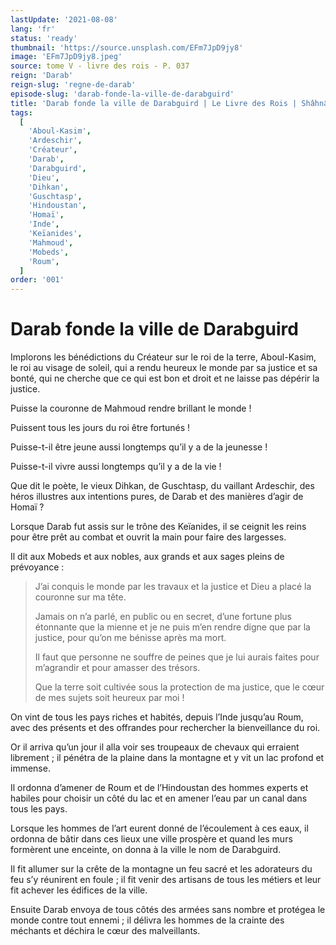 ```yaml
---
lastUpdate: '2021-08-08'
lang: 'fr'
status: 'ready'
thumbnail: 'https://source.unsplash.com/EFm7JpD9jy8'
image: 'EFm7JpD9jy8.jpeg'
source: tome V - livre des rois - P. 037
reign: 'Darab'
reign-slug: 'regne-de-darab'
episode-slug: 'darab-fonde-la-ville-de-darabguird'
title: 'Darab fonde la ville de Darabguird | Le Livre des Rois | Shâhnâmeh'
tags:
  [
    'Aboul-Kasim',
    'Ardeschir',
    'Créateur',
    'Darab',
    'Darabguird',
    'Dieu',
    'Dihkan',
    'Guschtasp',
    'Hindoustan',
    'Homaï',
    'Inde',
    'Keïanides',
    'Mahmoud',
    'Mobeds',
    'Roum',
  ]
order: '001'
---
```


<!-- LTeX: language=fr -->

# Darab fonde la ville de Darabguird

Implorons les bénédictions du Créateur sur le roi de la terre, Aboul-Kasim, le roi au visage de soleil, qui a rendu heureux le monde par sa justice et sa bonté, qui ne cherche que ce qui est bon et droit et ne laisse pas dépérir la justice.

Puisse la couronne de Mahmoud rendre brillant le monde !

Puissent tous les jours du roi être fortunés !

Puisse-t-il être jeune aussi longtemps qu’il y a de la jeunesse !

Puisse-t-il vivre aussi longtemps qu’il y a de la vie !

Que dit le poète, le vieux Dihkan, de Guschtasp, du vaillant Ardeschir, des héros illustres aux intentions pures, de Darab et des manières d’agir de Homaï ?

Lorsque Darab fut assis sur le trône des Keïanides, il se ceignit les reins pour être prêt au combat et ouvrit la main pour faire des largesses.

Il dit aux Mobeds et aux nobles, aux grands et aux sages pleins de prévoyance :

> J’ai conquis le monde par les travaux et la justice et Dieu a placé la couronne sur ma tête.
>
> Jamais on n’a parlé, en public ou en secret, d’une fortune plus étonnante que la mienne et je ne puis m’en rendre digne que par la justice, pour qu’on me bénisse après ma mort.
>
> Il faut que personne ne souffre de peines que je lui aurais faites pour m’agrandir et pour amasser des trésors.
>
> Que la terre soit cultivée sous la protection de ma justice, que le cœur de mes sujets soit heureux par moi !

On vint de tous les pays riches et habités, depuis l’Inde jusqu’au Roum, avec des présents et des offrandes pour rechercher la bienveillance du roi.

Or il arriva qu’un jour il alla voir ses troupeaux de chevaux qui erraient librement ; il pénétra de la plaine dans la montagne et y vit un lac profond et immense.

Il ordonna d’amener de Roum et de l’Hindoustan des hommes experts et habiles pour choisir un côté du lac et en amener l’eau par un canal dans tous les pays.

Lorsque les hommes de l’art eurent donné de l’écoulement à ces eaux, il ordonna de bâtir dans ces lieux une ville prospère et quand les murs formèrent une enceinte, on donna à la ville le nom de Darabguird.

Il fit allumer sur la crête de la montagne un feu sacré et les adorateurs du feu s’y réunirent en foule ; il fit venir des artisans de tous les métiers et leur fit achever les édifices de la ville.

Ensuite Darab envoya de tous côtés des armées sans nombre et protégea le monde contre tout ennemi ; il délivra les hommes de la crainte des méchants et déchira le cœur des malveillants.
